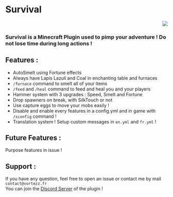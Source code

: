 # Survival

<img align="right" src="https://vortezz.fr/public/assets/picture/survival.png">
<br>

### **Survival** is a Minecraft Plugin used to pimp your adventure ! Do not lose time during long actions !

## **Features :**

* AutoSmelt using Fortune effects
* Always have Lapis Lazuli and Coal in enchanting table and furnaces
* `/furnace` command to smelt all of your items
* `/feed` and `/heal` command to feed and heal you and your players
* Hammer system with 3 upgrades : Speed, Smelt and Fortune
* Drop spawners on break, with SilkTouch or not
* Use capture eggs to move your mobs easily !
* Disable and enable every features in a config.yml and in game with `/sconfig` command !
* Translation system ! Setup custom messages in `en.yml` and `fr.yml` !

## **Future Features :**

Purpose features in issue !

## **Support :**

If you have any question, feel free to open an issue or contact me by mail `contact@vortezz.fr`
<br>You can join the [Discord Server](https://discord.gg/u9pEABS4VG) of the plugin !